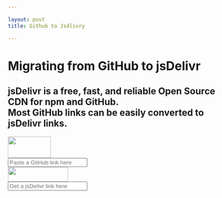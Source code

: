 ```yaml
---

layout: post
title: Github to Jsdlivry

---
```

<link rel="stylesheet" href="https://cdn.jsdelivr.net/www.jsdelivr.com/9d08d41c6d3a827fa3f95a6a74e847bcd74bca98/css/app.css?v=9d08d41c6d3a827fa3f95a6a74e847bcd74bca98"/>

<style>
.start-using, .hidden{display:none}
</style>
<div id="page"><div class="p-github"><div class="bg"><div class="bg-inner"></div></div> <div class="content"><div class="title"><h1>Migrating from GitHub to jsDelivr</h1> <h2 class="subtitle">jsDelivr is a free, fast, and reliable Open Source CDN for npm and GitHub. <br> Most GitHub links can be easily converted to jsDelivr links.</h2></div> <div class="container"><div class="box"><div class="bar "><div class="circle"></div> <div class="line"><div class="line-inner"></div></div> <div class="circle circle-bottom"></div></div> <div class="icon-competitor"><img height="50" width="100" src="https://cdn.jsdelivr.net/www.jsdelivr.com/9d08d41c6d3a827fa3f95a6a74e847bcd74bca98/img/github.png" srcset="https://cdn.jsdelivr.net/www.jsdelivr.com/9d08d41c6d3a827fa3f95a6a74e847bcd74bca98/img/github@2x.png 2x"></div>

<div class="input-wrapper">
<input class="input" id="driveID" type="text" placeholder="Paste a GitHub link here" value></div>

<div class="icon-jsdelivr"><img height="34" width="140" src="https://cdn.jsdelivr.net/www.jsdelivr.com/9d08d41c6d3a827fa3f95a6a74e847bcd74bca98/img/logo-horizontal.svg"></div>
<div class="input-wrapper">

<input readonly class="input" id="output" type="text" placeholder="Get a jsDelivr link here" value>
<a class="copy hidden" style="background-color:#fff" data-clipboard-action="copy" data-clipboard-target="#output" id="copytoclipboardA">Copy</a>
</div> <div id="my"> </div></div></div></div></div></div>
<script src="/host/Script/Jsdlivery.js"></script>
<script>
//<![CDATA[
/* Pengaturan safeLink */
var setTimer = 1; //waktu detik
var setColor = '#f89000'; //warna loading timer
var setCopyUrl = 'Copy URL Download'; // generator salin
var setText = 'Harap Tunggu...'; //pesan pada tombol
var setCopyUrlA = 'Salin URL Download'; //generator Salin
var setCopyUrlB = 'Salin URL Safelink'; //generator Salin
var setCopiedA = 'COPY'; //generator tersalin
var setCopiedB = 'URL Safelink Tersalin'; //generator tersalin
//]]> 
</script>
